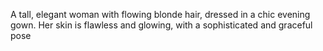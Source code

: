 A tall, elegant woman with flowing blonde hair, dressed in a chic evening gown. Her skin is flawless and glowing, with a sophisticated and graceful pose

